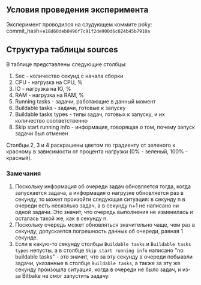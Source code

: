 ## Условия проведения эксперимента
Эксперимент проводился на слудующем коммите poky: commit_hash=`e18d60deb0496f7c91f2de900d6c024b45b7910a`


## Структура таблицы sources

В таблице представлены следующие столбцы:
1. Sec - количество секунд с начала сборки
2. CPU - нагрузка на CPU, %
3. IO - нагрузка на IO, %
4. RAM - нагрузка на RAM, %
5. Running tasks - задачи, работающие в данный момент
6. Buildable tasks - задачи, готовые к запуску
7. Buildable tasks types - типы задач, готовых к запуску, и их количество соответственно
8. Skip start running info - информация, говорящая о том, почему запуск задачи был отменен


Столбцы 2, 3 и 4 раскрашены цветом по градиенту от зеленого к красному в зависимости от процента нагрузки (0% - зеленый, 100% - красный).


### Замечания

1. Поскольку информация об очереди задач обновляется тогда, когда запускается задача, а информация о нагрузке обновляется раз в секунду, то может произойти следующая ситуация: в секунду n в очереди есть несколько задач, а в секунду n+1 не написано ни одной задачи. Это значит, что очередь выполнения не изменилась и осталась такой же, как в секунду n.
2. Поскольку очередь может обновляться значительно чаще, чем раз в секунду, допускается погрешность данных об очереди, равная 1 секунде.
3. Если в какую-то секунду столбцы `Buildable tasks` и `Buildable tasks types` непусты, а в столбце `Skip start running info` написано "no buildable tasks" - это значит, что за эту секунду в очереди побыавли задачи, указанные в столбце `Buildable tasks`, а также за эту же секунду произошла ситуация, когда в очереди не было задач, и из-за Bitbake не смог запустить задачу. 